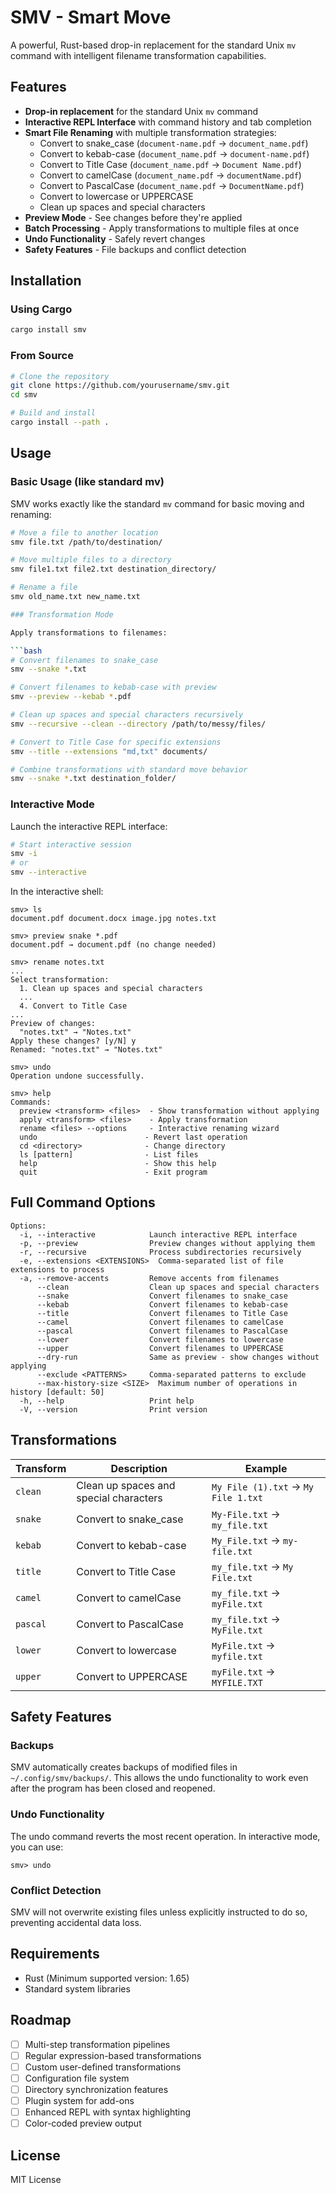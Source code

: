 # SMV - Smart Move

A powerful, Rust-based drop-in replacement for the standard Unix `mv` command with intelligent filename transformation capabilities.

## Features

- **Drop-in replacement** for the standard Unix `mv` command
- **Interactive REPL Interface** with command history and tab completion
- **Smart File Renaming** with multiple transformation strategies:
  - Convert to snake_case (`document-name.pdf` → `document_name.pdf`)
  - Convert to kebab-case (`document_name.pdf` → `document-name.pdf`) 
  - Convert to Title Case (`document_name.pdf` → `Document Name.pdf`)
  - Convert to camelCase (`document_name.pdf` → `documentName.pdf`)
  - Convert to PascalCase (`document_name.pdf` → `DocumentName.pdf`)
  - Convert to lowercase or UPPERCASE
  - Clean up spaces and special characters
- **Preview Mode** - See changes before they're applied
- **Batch Processing** - Apply transformations to multiple files at once
- **Undo Functionality** - Safely revert changes
- **Safety Features** - File backups and conflict detection

## Installation

### Using Cargo

```bash
cargo install smv
```

### From Source

```bash
# Clone the repository
git clone https://github.com/yourusername/smv.git
cd smv

# Build and install
cargo install --path .
```

## Usage

### Basic Usage (like standard mv)

SMV works exactly like the standard `mv` command for basic moving and renaming:

```bash
# Move a file to another location
smv file.txt /path/to/destination/

# Move multiple files to a directory
smv file1.txt file2.txt destination_directory/

# Rename a file
smv old_name.txt new_name.txt

### Transformation Mode

Apply transformations to filenames:

```bash
# Convert filenames to snake_case
smv --snake *.txt

# Convert filenames to kebab-case with preview
smv --preview --kebab *.pdf

# Clean up spaces and special characters recursively
smv --recursive --clean --directory /path/to/messy/files/

# Convert to Title Case for specific extensions
smv --title --extensions "md,txt" documents/

# Combine transformations with standard move behavior
smv --snake *.txt destination_folder/
```

### Interactive Mode

Launch the interactive REPL interface:

```bash
# Start interactive session
smv -i
# or
smv --interactive
```

In the interactive shell:

```
smv> ls
document.pdf document.docx image.jpg notes.txt

smv> preview snake *.pdf
document.pdf → document.pdf (no change needed)

smv> rename notes.txt
...
Select transformation:
  1. Clean up spaces and special characters
  ...
  4. Convert to Title Case
...
Preview of changes:
  "notes.txt" → "Notes.txt"
Apply these changes? [y/N] y
Renamed: "notes.txt" → "Notes.txt"

smv> undo
Operation undone successfully.

smv> help
Commands:
  preview <transform> <files>  - Show transformation without applying
  apply <transform> <files>    - Apply transformation
  rename <files> --options     - Interactive renaming wizard
  undo                        - Revert last operation
  cd <directory>              - Change directory
  ls [pattern]                - List files
  help                        - Show this help
  quit                        - Exit program
```

## Full Command Options

```
Options:
  -i, --interactive            Launch interactive REPL interface
  -p, --preview                Preview changes without applying them
  -r, --recursive              Process subdirectories recursively
  -e, --extensions <EXTENSIONS>  Comma-separated list of file extensions to process
  -a, --remove-accents         Remove accents from filenames
      --clean                  Clean up spaces and special characters
      --snake                  Convert filenames to snake_case
      --kebab                  Convert filenames to kebab-case
      --title                  Convert filenames to Title Case
      --camel                  Convert filenames to camelCase
      --pascal                 Convert filenames to PascalCase
      --lower                  Convert filenames to lowercase
      --upper                  Convert filenames to UPPERCASE
      --dry-run                Same as preview - show changes without applying
      --exclude <PATTERNS>     Comma-separated patterns to exclude
      --max-history-size <SIZE>  Maximum number of operations in history [default: 50]
  -h, --help                   Print help
  -V, --version                Print version
```

## Transformations

| Transform | Description | Example |
|-----------|-------------|---------|
| `clean` | Clean up spaces and special characters | `My File (1).txt` → `My File 1.txt` |
| `snake` | Convert to snake_case | `My-File.txt` → `my_file.txt` |
| `kebab` | Convert to kebab-case | `My_File.txt` → `my-file.txt` |
| `title` | Convert to Title Case | `my_file.txt` → `My File.txt` |
| `camel` | Convert to camelCase | `my_file.txt` → `myFile.txt` |
| `pascal` | Convert to PascalCase | `my_file.txt` → `MyFile.txt` |
| `lower` | Convert to lowercase | `MyFile.txt` → `myfile.txt` |
| `upper` | Convert to UPPERCASE | `myFile.txt` → `MYFILE.TXT` |

## Safety Features

### Backups

SMV automatically creates backups of modified files in `~/.config/smv/backups/`. This allows the undo functionality to work even after the program has been closed and reopened.

### Undo Functionality

The undo command reverts the most recent operation. In interactive mode, you can use:

```
smv> undo
```

### Conflict Detection

SMV will not overwrite existing files unless explicitly instructed to do so, preventing accidental data loss.

## Requirements

- Rust (Minimum supported version: 1.65)
- Standard system libraries

## Roadmap

- [ ] Multi-step transformation pipelines
- [ ] Regular expression-based transformations
- [ ] Custom user-defined transformations
- [ ] Configuration file system
- [ ] Directory synchronization features
- [ ] Plugin system for add-ons
- [ ] Enhanced REPL with syntax highlighting
- [ ] Color-coded preview output

## License

MIT License
